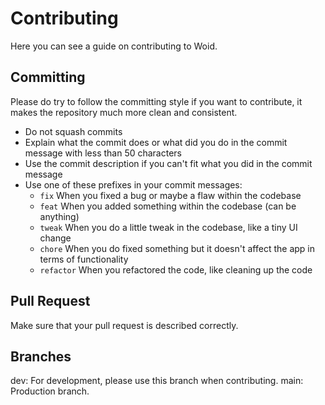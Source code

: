 # Contributing

Here you can see a guide on contributing to Woid.

## Committing

Please do try to follow the committing style if you want to contribute, it makes the repository much more clean and consistent.
- Do not squash commits
- Explain what the commit does or what did you do in the commit message with less than 50 characters
- Use the commit description if you can't fit what you did in the commit message
- Use one of these prefixes in your commit messages:
    - `fix` When you fixed a bug or maybe a flaw within the codebase
    - `feat` When you added something within the codebase (can be anything)
    - `tweak` When you do a little tweak in the codebase, like a tiny UI change
    - `chore` When you do fixed something but it doesn't affect the app in terms of functionality
    - `refactor` When you refactored the code, like cleaning up the code
  
## Pull Request

Make sure that your pull request is described correctly.

## Branches

dev: For development, please use this branch when contributing.
main: Production branch.